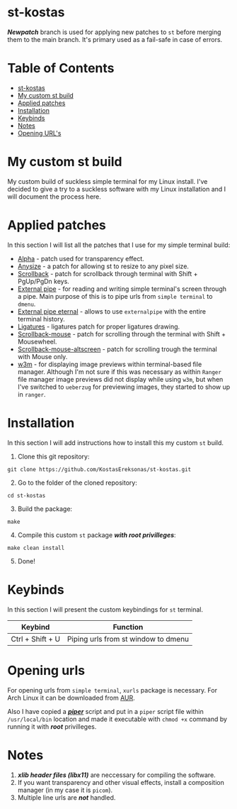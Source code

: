 # st-kostas

***Newpatch*** branch is used for applying new patches to `st` before merging them to the main branch. It's primary used as a fail-safe in case of errors.

Table of Contents
=================
* [st-kostas](#st-kostas)
* [My custom st build](#My-custom-st-build)
* [Applied patches](#Applied-patches)
* [Installation](#Installation)
* [Keybinds](#Keybinds)
* [Notes](#Notes)
* [Opening URL's](#Opening-urls)

# My custom st build
My custom build of suckless simple terminal for my Linux install. I've decided to give a try to a suckless software with my Linux installation and I will document the process here.

# Applied patches
In this section I will list all the patches that I use for my simple terminal build:

* [Alpha](../main/patches/st-alpha-0.8.2.diff) - patch used for transparency effect.
* [Anysize](../main/patches/st-anysize-0.8.4.diff) - a patch for allowing st to resize to any pixel size.
* [Scrollback](../main/patches/st-scrollback-0.8.4.diff) - patch for scrollback through terminal with Shift + PgUp/PgDn keys.
* [External pipe](../main/patches/st-externalpipe-0.8.4.diff) - for reading and writing simple terminal's screen through a pipe. Main purpose of this is to pipe urls from `simple terminal` to `dmenu`.
* [External pipe eternal](../main/patches/st-externalpipe-eternal-0.8.3.diff) - allows to use `externalpipe` with the entire terminal history.
* [Ligatures](../main/patches/st-ligatures-alpha-scrollback-20200430-0.8.3.diff) - ligatures patch for proper ligatures drawing.
* [Scrollback-mouse](../main/patches/st-scrollback-mouse-20191024-a2c479c.diff) - patch for scrolling through the terminal with Shift + Mousewheel.
* [Scrollback-mouse-altscreen](../main/patches/st-scrollback-mouse-altscreen-20200416-5703aa0.diff) - patch for scrolling trough the terminal with Mouse only.
* [w3m](../main/patches/st-w3m-0.8.3.diff) - for displaying image previews within terminal-based file manager. Although I'm not sure if this was necessary as within `Ranger` file manager image previews did not display while using `w3m`, but when I've switched to `ueberzug` for previewing images, they started to show up in `ranger`.

# Installation

In this section I will add instructions how to install this my custom `st` build.

1. Clone this git repository:

`git clone https://github.com/KostasEreksonas/st-kostas.git`

2. Go to the folder of the cloned repository:

`cd st-kostas`

3. Build the package:

`make`

4. Compile this custom `st` package ***with root privilleges***:

`make clean install`

5. Done!

# Keybinds

In this section I will present the custom keybindings for `st` terminal.

|		Keybind		|				Function				|
|:-----------------:|:-------------------------------------:|
| Ctrl + Shift + U	| Piping urls from st window to dmenu	|

# Opening urls

For opening urls from `simple terminal`, `xurls` package is necessary. For Arch Linux it can be downloaded from [AUR](https://aur.archlinux.org/packages/xurls/).

Also I have copied a ***[piper](http://arza.us/paste/piper)*** script and put in a `piper` script file within `/usr/local/bin` location and made it executable with `chmod +x` command by running it with ***root*** privilleges.

# Notes

1. ***xlib header files (libx11)*** are neccessary for compiling the software.
2. If you want transparency and other visual effects, install a composition manager (in my case it is `picom`).
3. Multiple line urls are ***not*** handled.
